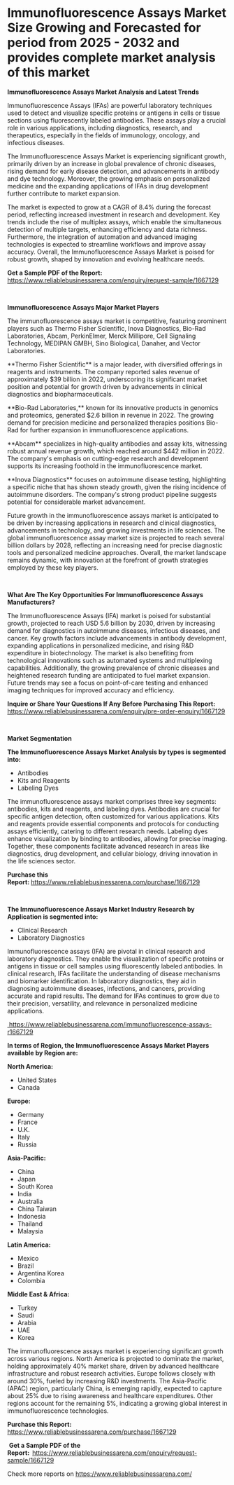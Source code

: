 <p><h1>Immunofluorescence Assays Market Size Growing and Forecasted for period from 2025 - 2032 and provides complete market analysis of this market</h1></p><p><strong>Immunofluorescence Assays Market Analysis and Latest Trends</strong></p>
<p><p>Immunofluorescence Assays (IFAs) are powerful laboratory techniques used to detect and visualize specific proteins or antigens in cells or tissue sections using fluorescently labeled antibodies. These assays play a crucial role in various applications, including diagnostics, research, and therapeutics, especially in the fields of immunology, oncology, and infectious diseases. </p><p>The Immunofluorescence Assays Market is experiencing significant growth, primarily driven by an increase in global prevalence of chronic diseases, rising demand for early disease detection, and advancements in antibody and dye technology. Moreover, the growing emphasis on personalized medicine and the expanding applications of IFAs in drug development further contribute to market expansion. </p><p>The market is expected to grow at a CAGR of 8.4% during the forecast period, reflecting increased investment in research and development. Key trends include the rise of multiplex assays, which enable the simultaneous detection of multiple targets, enhancing efficiency and data richness. Furthermore, the integration of automation and advanced imaging technologies is expected to streamline workflows and improve assay accuracy. Overall, the Immunofluorescence Assays Market is poised for robust growth, shaped by innovation and evolving healthcare needs.</p></p>
<p><strong>Get a Sample PDF of the Report:&nbsp;</strong> <a href="https://www.reliablebusinessarena.com/enquiry/request-sample/1667129?utm_campaign=3224&utm_medium=2&utm_source=Github&utm_content=ia&utm_term=06032025&utm_id=immunofluorescence-assays">https://www.reliablebusinessarena.com/enquiry/request-sample/1667129</a></p>
<p>&nbsp;</p>
<p><strong>Immunofluorescence Assays Major Market Players</strong></p>
<p><p>The immunofluorescence assays market is competitive, featuring prominent players such as Thermo Fisher Scientific, Inova Diagnostics, Bio-Rad Laboratories, Abcam, PerkinElmer, Merck Millipore, Cell Signaling Technology, MEDIPAN GMBH, Sino Biological, Danaher, and Vector Laboratories. </p><p>**Thermo Fisher Scientific** is a major leader, with diversified offerings in reagents and instruments. The company reported sales revenue of approximately $39 billion in 2022, underscoring its significant market position and potential for growth driven by advancements in clinical diagnostics and biopharmaceuticals.</p><p>**Bio-Rad Laboratories,** known for its innovative products in genomics and proteomics, generated $2.6 billion in revenue in 2022. The growing demand for precision medicine and personalized therapies positions Bio-Rad for further expansion in immunofluorescence applications.</p><p>**Abcam** specializes in high-quality antibodies and assay kits, witnessing robust annual revenue growth, which reached around $442 million in 2022. The company's emphasis on cutting-edge research and development supports its increasing foothold in the immunofluorescence market.</p><p>**Inova Diagnostics** focuses on autoimmune disease testing, highlighting a specific niche that has shown steady growth, given the rising incidence of autoimmune disorders. The company's strong product pipeline suggests potential for considerable market advancement.</p><p>Future growth in the immunofluorescence assays market is anticipated to be driven by increasing applications in research and clinical diagnostics, advancements in technology, and growing investments in life sciences. The global immunofluorescence assay market size is projected to reach several billion dollars by 2028, reflecting an increasing need for precise diagnostic tools and personalized medicine approaches. Overall, the market landscape remains dynamic, with innovation at the forefront of growth strategies employed by these key players.</p></p>
<p>&nbsp;</p>
<p><strong>What Are The Key Opportunities For Immunofluorescence Assays Manufacturers?</strong></p>
<p><p>The Immunofluorescence Assays (IFA) market is poised for substantial growth, projected to reach USD 5.6 billion by 2030, driven by increasing demand for diagnostics in autoimmune diseases, infectious diseases, and cancer. Key growth factors include advancements in antibody development, expanding applications in personalized medicine, and rising R&D expenditure in biotechnology. The market is also benefiting from technological innovations such as automated systems and multiplexing capabilities. Additionally, the growing prevalence of chronic diseases and heightened research funding are anticipated to fuel market expansion. Future trends may see a focus on point-of-care testing and enhanced imaging techniques for improved accuracy and efficiency.</p></p>
<p><strong>Inquire or Share Your Questions If Any Before Purchasing This Report:</strong> <a href="https://www.reliablebusinessarena.com/enquiry/pre-order-enquiry/1667129?utm_campaign=3224&utm_medium=2&utm_source=Github&utm_content=ia&utm_term=06032025&utm_id=immunofluorescence-assays">https://www.reliablebusinessarena.com/enquiry/pre-order-enquiry/1667129</a></p>
<p>&nbsp;</p>
<p><strong>Market Segmentation</strong></p>
<p><strong>The Immunofluorescence Assays Market Analysis by types is segmented into:</strong></p>
<p><ul><li>Antibodies</li><li>Kits and Reagents</li><li>Labeling Dyes</li></ul></p>
<p><p>The immunofluorescence assays market comprises three key segments: antibodies, kits and reagents, and labeling dyes. Antibodies are crucial for specific antigen detection, often customized for various applications. Kits and reagents provide essential components and protocols for conducting assays efficiently, catering to different research needs. Labeling dyes enhance visualization by binding to antibodies, allowing for precise imaging. Together, these components facilitate advanced research in areas like diagnostics, drug development, and cellular biology, driving innovation in the life sciences sector.</p></p>
<p><strong>Purchase this Report:&nbsp;</strong><a href="https://www.reliablebusinessarena.com/purchase/1667129?utm_campaign=3224&utm_medium=2&utm_source=Github&utm_content=ia&utm_term=06032025&utm_id=immunofluorescence-assays">https://www.reliablebusinessarena.com/purchase/1667129</a></p>
<p>&nbsp;</p>
<p><strong>The Immunofluorescence Assays Market Industry Research by Application is segmented into:</strong></p>
<p><ul><li>Clinical Research</li><li>Laboratory Diagnostics</li></ul></p>
<p><p>Immunofluorescence assays (IFA) are pivotal in clinical research and laboratory diagnostics. They enable the visualization of specific proteins or antigens in tissue or cell samples using fluorescently labeled antibodies. In clinical research, IFAs facilitate the understanding of disease mechanisms and biomarker identification. In laboratory diagnostics, they aid in diagnosing autoimmune diseases, infections, and cancers, providing accurate and rapid results. The demand for IFAs continues to grow due to their precision, versatility, and relevance in personalized medicine applications.</p></p>
<p><a href="https://www.reliablebusinessarena.com/immunofluorescence-assays-r1667129?utm_campaign=3224&utm_medium=2&utm_source=Github&utm_content=ia&utm_term=06032025&utm_id=immunofluorescence-assays">&nbsp;https://www.reliablebusinessarena.com/immunofluorescence-assays-r1667129</a></p>
<p><strong>In terms of Region, the Immunofluorescence Assays Market Players available by Region are:</strong></p>
<p>
    <p> <strong> North America: </strong>
        <ul>
            <li>United States</li>
            <li>Canada</li>
        </ul>
        </p> 
    <p> <strong> Europe: </strong>
        <ul>
            <li>Germany</li>
            <li>France</li>
            <li>U.K.</li>
            <li>Italy</li>
            <li>Russia</li>
        </ul>
        </p> 
    <p> <strong> Asia-Pacific: </strong>
        <ul>
            <li>China</li>
            <li>Japan</li>
            <li>South Korea</li>
            <li>India</li>
            <li>Australia</li>
            <li>China Taiwan</li>
            <li>Indonesia</li>
            <li>Thailand</li>
            <li>Malaysia</li>
        </ul>
        </p> 
    <p> <strong> Latin America: </strong>
        <ul>
            <li>Mexico</li>
            <li>Brazil</li>
            <li>Argentina Korea</li>
            <li>Colombia</li>
        </ul>
        </p> 
    <p> <strong> Middle East & Africa: </strong>
        <ul>
            <li>Turkey</li>
            <li>Saudi</li>
            <li>Arabia</li>
            <li>UAE</li>
            <li>Korea</li>
        </ul>
    </p>
    </p>
<p><p>The immunofluorescence assays market is experiencing significant growth across various regions. North America is projected to dominate the market, holding approximately 40% market share, driven by advanced healthcare infrastructure and robust research activities. Europe follows closely with around 30%, fueled by increasing R&D investments. The Asia-Pacific (APAC) region, particularly China, is emerging rapidly, expected to capture about 25% due to rising awareness and healthcare expenditures. Other regions account for the remaining 5%, indicating a growing global interest in immunofluorescence technologies.</p></p>
<p><strong>Purchase this Report: </strong><a href="https://www.reliablebusinessarena.com/purchase/1667129?utm_campaign=3224&utm_medium=2&utm_source=Github&utm_content=ia&utm_term=06032025&utm_id=immunofluorescence-assays">https://www.reliablebusinessarena.com/purchase/1667129</a></p>
<p>&nbsp;<strong>Get a Sample PDF of the Report:&nbsp;&nbsp;</strong><a href="https://www.reliablebusinessarena.com/enquiry/request-sample/1667129?utm_campaign=3224&utm_medium=2&utm_source=Github&utm_content=ia&utm_term=06032025&utm_id=immunofluorescence-assays">https://www.reliablebusinessarena.com/enquiry/request-sample/1667129</a></p>
<p><strong></strong></p>
<p>Check more reports on <a href="https://www.reliablebusinessarena.com/?utm_campaign=3224&utm_medium=2&utm_source=Github&utm_content=ia&utm_term=06032025&utm_id=immunofluorescence-assays">https://www.reliablebusinessarena.com/</a></p>